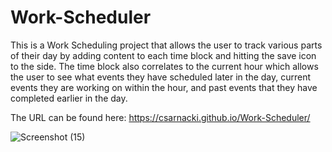 # Work-Scheduler

This is a Work Scheduling project that allows the user to track various parts of their day by adding content to each time block and hitting the save icon to the side. The time block also correlates to the current hour which allows the user to see what events they have scheduled later in the day, current events they are working on within the hour, and past events that they have completed earlier in the day.

The URL can be found here: https://csarnacki.github.io/Work-Scheduler/


![Screenshot (15)](https://user-images.githubusercontent.com/83378660/221449176-ebc275d6-c3ea-49a6-b7d4-d30bd50aa9ee.png)
